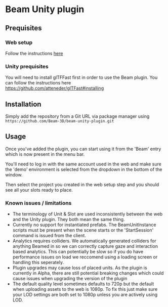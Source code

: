 # Beam Unity plugin

## Prequisites

### Web setup

Follow the instructions [here](./web-readme.md)

### Unity prequisites

You will need to install glTFFast first in order to use the Beam plugin. You can follow the instructions here https://github.com/atteneder/glTFast#installing

## Installation

Simply add the repository from a Git URL via package manager using `https://github.com/Beam-3D/beam-unity-plugin.git`

## Usage

Once you've added the plugin, you can start using it from the 'Beam' entry which is now present in the menu bar.

You'll need to log in with the same account used in the web and make sure the 'demo' environment is selected from the dropdown in the bottom of the window.

Then select the project you created in the web setup step and you should see all your slots ready to place.

### Known issues / limitations

- The terminology of Unit & Slot are used inconsistently between the web and the Unity plugin. They both mean the same thing.
- Currently no support for instantiated prefabs. The BeamUnitInstance scripts must be present when the scene starts or the 'StartSession' command is issued from the client.
- Analytics requires colliders. We automatically generated colliders for anything Beamed in so we can correctly capture gaze and interaction based analytics. This can potentially be slow so if you do have performance issues on load we reccomend using a loading screen or handling this seperately.
- Plugin upgrades may cause loss of placed units. As the plugin is currently in Alpha, there are still potential breaking changes which could cause issues when upgrading the version of the plugin
- The default quality level sometimes defaults to 720p but the default when uploading assets to the web is 1080p. To fix this just make sure your LOD settings are both set to 1080p unless you are actively using LOD.
